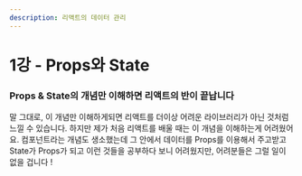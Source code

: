 ```yaml
---
description: 리액트의 데이터 관리
---
```


# 1강 - Props와 State

### Props & State의 개념만 이해하면 리액트의 반이 끝납니다

말 그대로, 이 개념만 이해하게되면 리액트를 더이상 어려운 라이브러리가 아닌 것처럼 느낄 수 있습니다. 하지만 제가 처음 리액트를 배울 때는 이 개념을 이해하는게 어려웠어요. 컴포넌트라는 개념도 생소했는데 그 안에서 데이터를 Props를 이용해서 주고받고 State가 Props가 되고 이런 것들을 공부하다 보니 어려웠지만, 어려분들은 그럴 일이 없을 겁니다 !

